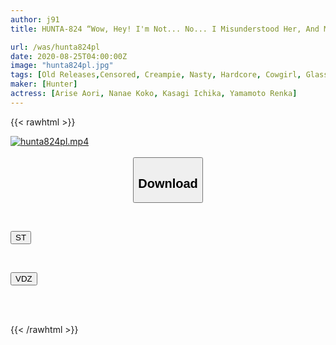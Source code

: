 ```yaml
---
author: j91
title: HUNTA-824 “Wow, Hey! I'm Not... No... I Misunderstood Her, And My Twin Sister (super Serious And Sober) Was Swallowed Straight From Behind! If You Make A Misunderstanding Inside Out...

url: /was/hunta824pl
date: 2020-08-25T04:00:00Z
image: "hunta824pl.jpg"
tags: [Old Releases,Censored, Creampie, Nasty, Hardcore, Cowgirl, Glasses	]
maker: [Hunter]
actress: [Arise Aori, Nanae Koko, Kasagi Ichika, Yamamoto Renka]
---
```



{{< rawhtml >}}

<div class="video" data-videoid="4PVvPYXzKgIKK6O">
    <a href="javascript:;">
        <img src="/was/hunta824pl/hunta824pl.jpg" width="WIDTH" height="HEIGHT" alt="hunta824pl.mp4" loading="lazy">
    </a>
</div>

<script type="text/javascript" src="https://j91.asia/asset/on-demand-st.js"></script>

<br>
  <link rel="stylesheet" href="https://j91.asia/asset/bs5.css">
  
  <center>
  <button class="btn btn-primary" type="button" data-bs-toggle="collapse" data-bs-target=".multi-collapse" aria-expanded="false" aria-controls="multiCollapseExample1 multiCollapseExample2"><h2>Download</h2></button></center>
</p>
<div class="row">
  <div class="col">
    <div class="collapse multi-collapse" id="multiCollapseExample1">
      <div class="card card-body">
	      	      <br>
<div class="buttons">  
<p><a href="https://streamtape.to/v/4PVvPYXzKgIKK6O" target="_blank"><button class="btn-hover color-3"><i class="fa fa-download"></i> ST</button></a></p></div>
    </div>
  </div>
</div>
  <div class="col">
    <div class="collapse multi-collapse" id="multiCollapseExample2">
      <div class="card card-body">
	      <br>
<div class="buttons">
<p><a href="https://vidoza.net/l49hrhax0p33" target="_blank"><button class="btn-hover color-1"><i class="fa fa-download"></i> VDZ</button></a></p></div>
<br><br>
      </div>
    </div>
  </div>
</div>

{{< /rawhtml >}}